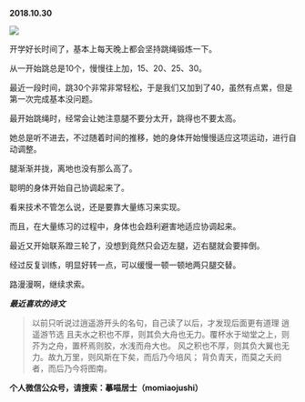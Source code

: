 
          
            
**2018.10.30**



![](//upload-images.jianshu.io/upload_images/51001-590bcb51232d00d2.jpg)




开学好长时间了，基本上每天晚上都会坚持跳绳锻炼一下。

从一开始跳总是10个，慢慢往上加，15、20、25、30。

最近一段时间，跳30个非常非常轻松，于是我们又加到了40，虽然有点累，但是第一次完成基本没问题。

最开始跳绳时，经常会让她注意腿不要分太开，跳得也不要太高。

她总是听不进去，不过随着时间的推移，她的身体开始慢慢适应这项运动，进行自动调整。

腿渐渐并拢，离地也没有那么高了。

聪明的身体开始自己协调起来了。

看来技术不管怎么说，还是要靠大量练习来实现。

而且，在大量练习的过程中，身体也会趋利避害地适应协调起来。

最近又开始联系蹬三轮了，没想到竟然只会迈左腿，迈右腿就会要摔倒。

经过反复训练，明显好转一点，可以缓慢一顿一顿地两只腿交替。

路漫漫啊，继续求索。


***最近喜欢的诗文***
>以前只听说过逍遥游开头的名句，自己读了以后，才发现后面更有道理
逍遥游节选
且夫水之积也不厚，则其负大舟也无力。覆杯水于坳堂之上，则芥为之舟，置杯焉则胶，水浅而舟大也。
风之积也不厚，则其负大翼也无力。故九万里，则风斯在下矣，而后乃今培风；
背负青天，而莫之夭阏者，而后乃今将图南。




**个人微信公众号，请搜索：摹喵居士（momiaojushi）**

          
        